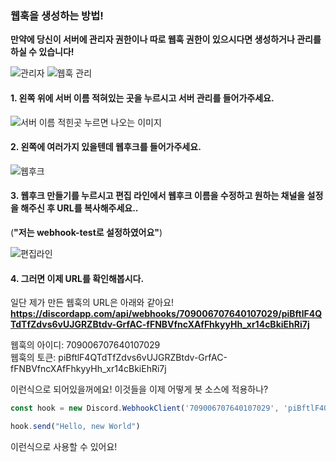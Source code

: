 ### 웹훅을 생성하는 방법!

**만약에 당신이 서버에 관리자 권한이나 따로 웹훅 권한이 있으시다면 생성하거나 관리를 하실 수 있습니다!**   

![관리자](https://cdn.discordapp.com/attachments/708325535133990963/709005658711654430/unknown.png)
![웹훅 관리](https://cdn.discordapp.com/attachments/708325535133990963/709005853629612053/unknown.png)

#### 1. 왼쪽 위에 서버 이름 적혀있는 곳을 누르시고 **서버 관리**를 들어가주세요.   

![서버 이름 적힌곳 누르면 나오는 이미지](https://cdn.discordapp.com/attachments/708325535133990963/709005304632705064/unknown.png)

#### 2. 왼쪽에 여러가지 있을텐데 **웹후크**를 들어가주세요.   

![웹후크](https://cdn.discordapp.com/attachments/708325535133990963/709006515390119957/unknown.png)

#### 3. **웹후크 만들기**를 누르시고 편집 라인에서 **웹후크 이름을 수정하고 원하는 채널을 설정**을 해주신 후 URL를 복사해주세요..   
(**"저는 webhook-test로 설정하였어요"**)   

![편집라인](https://cdn.discordapp.com/attachments/708325535133990963/709007299431366736/unknown.png)

#### 4. 그러면 이제 URL를 확인해봅시다.

일단 제가 만든 웹훅의 URL은 아래와 같아요!   
**https://discordapp.com/api/webhooks/709006707640107029/piBftlF4QTdTfZdvs6vUJGRZBtdv-GrfAC-fFNBVfncXAfFhkyyHh_xr14cBkiEhRi7j**   

웹훅의 아이디: 709006707640107029   
웹훅의 토큰: piBftlF4QTdTfZdvs6vUJGRZBtdv-GrfAC-fFNBVfncXAfFhkyyHh_xr14cBkiEhRi7j   

이런식으로 되어있을꺼에요!
이것들을 이제 어떻게 봇 소스에 적용하나?

```js
const hook = new Discord.WebhookClient('709006707640107029', 'piBftlF4QTdTfZdvs6vUJGRZBtdv-GrfAC-fFNBVfncXAfFhkyyHh_xr14cBkiEhRi7j')

hook.send("Hello, new World")
```
이런식으로 사용할 수 있어요!
